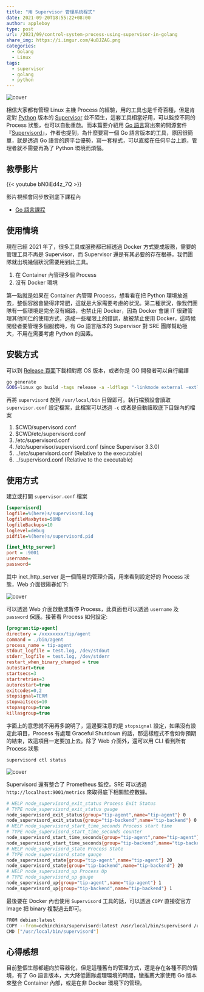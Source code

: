 ```yaml
---
title: "用 Supervisor 管理系統程式"
date: 2021-09-20T18:55:22+08:00
author: appleboy
type: post
url: /2021/09/control-system-process-using-supervisor-in-golang
share_img: https://i.imgur.com/4uBJZAG.png
categories:
  - Golang
  - Linux
tags:
  - supervisor
  - golang
  - python
---
```


![cover](https://i.imgur.com/4uBJZAG.png)

相信大家都有管理 Linux 主機 Process 的經驗，用的工具也是千奇百種，但是肯定對 [Python][2] 版本的 [Supervisor][1] 並不陌生，這套工具相當好用，可以監控不同的 Process 狀態，也可以自動重啟。而本篇要介紹用 [Go 語言][3]寫出來的開源套件『[Supervisord][4]』，作者也提到，為什麼要寫一個 Go 語言版本的工具，原因很簡單，就是透過 Go 語言的跨平台優勢，寫一套程式，可以直接在任何平台上跑，管理者就不需要再為了 Python 環境而煩惱。

[1]:http://supervisord.org/
[2]:https://www.python.org/
[3]:http://golang.org/
[4]:https://github.com/ochinchina/supervisord

<!--more-->

## 教學影片

{{< youtube bN0iEd4z_7Q >}}

影片視頻會同步放到底下課程內

* [Go 語言課程](https://blog.wu-boy.com/golang-online-course/)

## 使用情境

現在已經 2021 年了，很多工具或服務都已經透過 Docker 方式變成服務，需要的管理工具不再是 Supervisor，而 Supervisor 還是有其必要的存在根基，我們團隊就出現幾個狀況需要用到此工具。

1. 在 Container 內管理多個 Process
2. 沒有 Docker 環境

第一點就是如果在 Container 內管理 Process，想看看在把 Python 環境放進去，整個容器會變得非常肥，這就是大家需要考慮的狀況。第二種狀況，像我們團隊有一個環境是完全沒有網路，也禁止用 Docker，因為 Docker 會讓 IT 很難管理其他同仁的使用方式，造成一些權限上的錯誤，故被禁止使用 Docker，這時候開發者要管理多個服務時，有 Go 語言版本的 Supervisor 對 SRE 團隊幫助極大，不用在需要考慮 Python 的因素。

## 安裝方式

可以到 [Release 頁面][11]下載相對應 OS 版本，或者你是 GO 開發者可以自行編譯

```sh
go generate
GOOS=linux go build -tags release -a -ldflags "-linkmode external -extldflags -static" -o supervisord
```

再將 `supervisord` 放到 `/usr/local/bin` 目錄即可。執行檔預設會讀取 `supervisor.conf` 設定檔案，此檔案可以透過 `-c` 或者是自動讀取底下目錄內的檔案

1. $CWD/supervisord.conf
2. $CWD/etc/supervisord.conf
3. /etc/supervisord.conf
4. /etc/supervisor/supervisord.conf (since Supervisor 3.3.0)
5. ../etc/supervisord.conf (Relative to the executable)
6. ../supervisord.conf (Relative to the executable)

[11]:https://github.com/ochinchina/supervisord/releases

## 使用方式

建立或打開 `supervisor.conf` 檔案

```ini
[supervisord]
logfile=%(here)s/supervisord.log
logfileMaxbytes=50MB
logfileBackups=10
loglevel=debug
pidfile=%(here)s/supervisord.pid

[inet_http_server]
port = :9001
username=
password=
```

其中 inet_http_server 是一個簡易的管理介面，用來看到設定好的 Process 狀態，Web 介面很陽春如下:

![cover](https://i.imgur.com/4uBJZAG.png)

可以透過 Web 介面啟動或暫停 Process，此頁面也可以透過 `username` 及 `password` 保護。接著看 Process 如何設定:

```ini
[program:tip-agent]
directory = /xxxxxxxx/tip/agent
command = ./bin/agent
process_name = tip-agent
stdout_logfile = test.log, /dev/stdout
stderr_logfile = test.log, /dev/stderr
restart_when_binary_changed = true
autostart=true
startsecs=3
startretries=3
autorestart=true
exitcodes=0,2
stopsignal=TERM
stopwaitsecs=10
stopasgroup=true
killasgroup=true
```

字面上的意思就不用再多說明了，這邊要注意的是 `stopsignal` 設定，如果沒有設定此項目，Process 有處理 Graceful Shutdown 的話，那這樣程式不會如你預期的結束，故這項目一定要加上去。除了 Web 介面外，還可以用 CLI 看到所有 Process 狀態

```sh
supervisord ctl status
```

![cover](https://i.imgur.com/nNsaeR0.jpg)

Supervisord 還有整合了 Prometheus 監控，SRE 可以透過 `http://localhost:9001/metrics` 來取得底下相關監控數據。

```sh
# HELP node_supervisord_exit_status Process Exit Status
# TYPE node_supervisord_exit_status gauge
node_supervisord_exit_status{group="tip-agent",name="tip-agent"} 0
node_supervisord_exit_status{group="tip-backend",name="tip-backend"} 0
# HELP node_supervisord_start_time_seconds Process start time
# TYPE node_supervisord_start_time_seconds counter
node_supervisord_start_time_seconds{group="tip-agent",name="tip-agent"} 1.632135574e+09
node_supervisord_start_time_seconds{group="tip-backend",name="tip-backend"} 1.632135593e+09
# HELP node_supervisord_state Process State
# TYPE node_supervisord_state gauge
node_supervisord_state{group="tip-agent",name="tip-agent"} 20
node_supervisord_state{group="tip-backend",name="tip-backend"} 20
# HELP node_supervisord_up Process Up
# TYPE node_supervisord_up gauge
node_supervisord_up{group="tip-agent",name="tip-agent"} 1
node_supervisord_up{group="tip-backend",name="tip-backend"} 1
```

最後要在 Docker 內也使用 `Supervisord` 工具的話，可以透過 `COPY` 直接從官方 Image 把 binary 複製過去即可。

```sh
FROM debian:latest
COPY --from=ochinchina/supervisord:latest /usr/local/bin/supervisord /usr/local/bin/supervisord
CMD ["/usr/local/bin/supervisord"]
```

## 心得感想

目前整個生態都趨向於容器化，但是這種舊有的管理方式，還是存在各種不同的情境，有了 Go 語言版本，大大降低團隊處理環境的時間，蠻推薦大家使用 Go 版本來整合 Container 內部，或是在非 Docker 環境下的管理。
